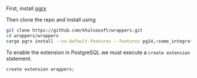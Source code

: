 First, install [pgrx](https://github.com/tcdi/pgrx)

Then clone the repo and install using

```bash
git clone https://github.com/khulnasoft/wrappers.git
cd wrappers/wrappers 
cargo pgrx install --no-default-features --features pg14,<some_integration>_fdw --release
```

To enable the extension in PostgreSQL we must execute a `create extension` statement.

```psql
create extension wrappers;
```
